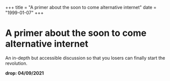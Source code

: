 +++
title = "A primer about the soon to come alternative internet"
date = "1999-01-07"
+++



# A primer about the soon to come alternative internet

An in-depth but accessible discussion so that you losers can finally start the revolution.

**drop: 04/09/2021**